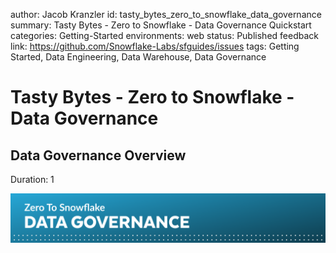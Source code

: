 author: Jacob Kranzler
id: tasty_bytes_zero_to_snowflake_data_governance
summary: Tasty Bytes - Zero to Snowflake - Data Governance Quickstart
categories: Getting-Started
environments: web
status: Published 
feedback link: https://github.com/Snowflake-Labs/sfguides/issues
tags: Getting Started, Data Engineering, Data Warehouse, Data Governance


# Tasty Bytes - Zero to Snowflake - Data Governance
<!-- ------------------------ -->

## Data Governance Overview 
Duration: 1

<img src = "assets/data_governance_header.png">